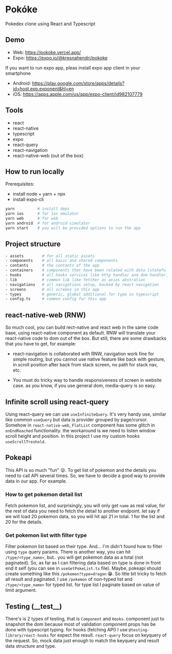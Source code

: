 # Pokóke

Pokedex clone using React and Typescript

## Demo

- Web: https://pokoke.vercel.app/
- Expo: https://expo.io/@kresnahendri/pokoke

If you want to run expo app, pleas install expo app client in your smartphone

- Android: https://play.google.com/store/apps/details?id=host.exp.exponent&hl=en
- iOS: https://apps.apple.com/us/app/expo-client/id982107779

## Tools

- react
- react-native
- typescript
- expo
- react-query
- react-navigation
- react-native-web (out of the box)

## How to run locally

Prerequisites:

- install node + yarn + npx
- install expo-cli

```bash
yarn          # install deps
yarn ios      # for ios emulator
yarn web      # for web
yarn android  # for android simulator
yarn start    # you will be provided options to run the app
```

## Project structure

```bash
- assets        # for all static assets
- components    # all basic and shared components
- contants      # the contants of the app
- containers    # components that have been related with data (stateful, remote API)
- hooks         # all hooks services like http handler and dom handler, all provided as hooks
- lib           # common lib like fetcher as axios abstration
- navigations   # all navigations setup, backed by react-navigation
- screens       # all screens in this app
- types         # generic, global additional for type in typescript
- config.ts     # common config for this app
```

## react-native-web (RNW)

So much cool, you can build rect-native and react web in the same code base, using react-native component as default. RNW will translate your react-native code to dom out of the box. But still, there are some drawbacks that you have to get, for example:

- react-navigation is collaborated with RNW, navigation work fine for simple routing, but you cannot use native feature like back with gesture, in scroll position after back from stack screen, no path for stack nav, etc.

- You must do tricky way to handle responsiveness of screen in website case. as you know, if you use general dom, media-query is so easy.

## Infinite scroll using react-query

Using react-query we can use `useInfiniteQuery`. It's very handy use, similar like common `useQuery` but data is provider grouped by page/cursor. Somehow in `react-native-web`, `FlatList` component has some glitch in `onEndReached` functionality. the workaround is we need to listen window scroll height and position. In this project I use my custom hooks `useScrollTreshold`.

## Pokeapi

This API is so much "fun" 😜. To get list of pokemon and the details you need to call API several times. So, we have to decide a good way to provide data in our app. For example.

### How to get pokemon detail list

Fetch pokemon list, and surprisingly, you will only get `name` as real value, for the rest of data you need to fetch the detail to another endpoint. let say if we will load 20 pokemon data, so you will hit api 21 in total. 1 for the list and 20 for the details.

### Get pokemon list with filter type

Filter pokemon list based on their type. And... I'm didn't found how to filter using `type` query params. 
There is another way, you can hit `/type/<type_name>`, but.. you will get pokemon data as a total (not paginated). So, as far as I can filtering data based on type is done in front end it self (you can see in `useGetPokeList.ts` file).
Maybe, pokeapi should create something like this `/pokemon?type=dragon` 😁. So litte bit tricky to fetch all result and paginated. I use `/pokemon` of non-typed list and `/type/<type_name>` for typed list. for type list I paginate based on value of limit argument.

## Testing (\_\_test\_\_)

There's is 2 types of testing, that is `Component` and `Hooks`. component just to snapshot the dom because most of validation component props has be done with typescript typing. for hooks (fetching API) I use `@testing-library/react-hooks` for expect the result. `react-query` focus on keyquery of the request. So, mock data just enough to match the keyquery and result data structure and type.
